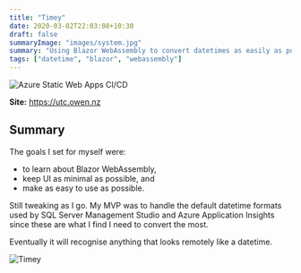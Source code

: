 ```yaml
---
title: "Timey"
date: 2020-03-02T22:03:08+10:30
draft: false
summaryImage: "images/system.jpg"
summary: "Using Blazor WebAssembly to convert datetimes as easily as possible."
tags: ["datetime", "blazor", "webassembly"]
---
```


![Azure Static Web Apps CI/CD](https://github.com/fordprefect480/timey/workflows/Azure%20Static%20Web%20Apps%20CI/CD/badge.svg)

**Site:** https://utc.owen.nz

## Summary

The goals I set for myself were:
* to learn about Blazor WebAssembly, 
* keep UI as minimal as possible, and
* make as easy to use as possible.

Still tweaking as I go. My MVP was to handle the default datetime formats used by SQL Server Management Studio and Azure Application Insights since these are what I find I need to convert the most. 

Eventually it will recognise anything that looks remotely like a datetime.

![Timey](https://www.owen.nz/timey_screenshot.png)
